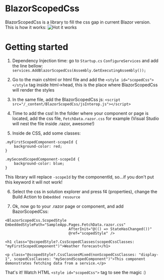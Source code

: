# BlazorScopedCss
BlazorScopedCss is a library to fill the css gap in current Blazor version.
This is how it works:
![Hot it works](https://user-images.githubusercontent.com/729956/63617351-a1790880-c5bf-11e9-88bf-53b0b1fbc631.gif)

# Getting started
1. Dependency Injection time: go to `Startup.cs` `ConfigureServices` and add the line bellow:
`services.AddBlazorScopedCss(Assembly.GetExecutingAssembly());`

2. Go to the main cshtml or html file and add the `<style id="scopedCss"></style` tag inside html->head, this is the place where BlazorScopedCss will render the styles

3. In the same file, add the BlazorScopedCss js: `<script src="/_content/BlazorScopedCss/jsInterop.js"></script>`

4. Time to add the css! In the folder where your component or page is located, add the css file, `FetchData.razor.css` for example (Visual Studio will nest the file inside .razor, awesome!)

5. Inside de CSS, add some classes:
```
.myFirstScopedComponent-scopeId {
    background-color: red;
}

.mySecondScopedComponent-scopeId {
    background-color: blue;
}
```

This library will replace `-scopeId` by the componentId, so...if you don't put this keyword it will not work!

6. Select the css in solution explorer and press f4 (properties), change the Build Action to `Embedded resource`

7. Ok, now go to your .razor page or component, and add BazorScopedCss:
```
<BlazorScopedCss.ScopedStyle EmbeddedStylePath="SampleApp.Pages.FetchData.razor.css"
                             AfterInit="@(() => StateHasChanged())"
                             @ref="scopedStyle" />

<h1 class="@scopedStyle?.CssScopedClasses(scopedCssClasses: "myFirstScopedComponent")">Weather forecast</h1>

<p class="@scopedStyle?.CssClassesMixed(nonScopedCssClasses: "display-1", scopedCssClasses: "mySecondScopedComponent")">This component demonstrates fetching data from a service.</p>
```

That's it! Watch HTML `<style id="scopedCss">` tag to see the magic :)
